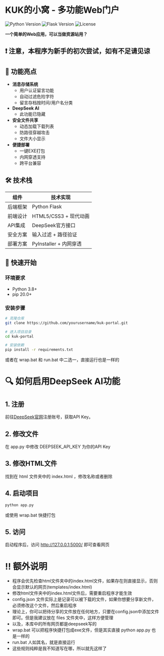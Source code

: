 # KUK的小窝 - 多功能Web门户

![Python Version](https://img.shields.io/badge/python-3.8%2B-blue)
![Flask Version](https://img.shields.io/badge/flask-2.0%2B-lightgrey)
![License](https://img.shields.io/badge/license-WTFPL-green)

**一个简单的Web应用，可以当做资源站用？**

## ❗ 注意，本程序为新手的初次尝试，如有不足请见谅

## 🌟 功能亮点

- **消息存储系统**
  - 用户认证留言功能
  - 自动过滤危险字符
  - 留言存档按时间/用户名分类
- **DeepSeek AI**
  - 此功能已隐藏
- **安全文件共享**
  - 动态加载下载列表
  - 防路径穿越攻击
  - 文件大小显示
- **便捷部署**
  - 一键EXE打包
  - 内网穿透支持
  - 跨平台兼容

## 🛠️ 技术栈

| 组件          | 技术实现                  |
|---------------|--------------------------|
| 后端框架      | Python Flask             |
| 前端设计      | HTML5/CSS3 + 现代动画    |
| API集成       | DeepSeek官方接口         |
| 安全方案      | 输入过滤 + 路径验证      |
| 部署方案      | PyInstaller + 内网穿透   |

## 🚀 快速开始

### 环境要求
- Python 3.8+
- pip 20.0+

### 安装步骤
```bash
# 克隆仓库
git clone https://github.com/yourusername/kuk-portal.git

# 进入项目目录
cd kuk-portal

# 安装依赖
pip install -r requirements.txt
```
或者在 wrap.bat 和 run.bat 中二选一，直接运行也是一样的

# 🔍 如何启用DeepSeek AI功能

## 1. 注册

前往[DeepSeek官网](https://deepseek.com/)注册账号，获取API Key。

## 2. 修改文件

在 app.py 中修改 DEEPSEEK_API_KEY 为你的API Key

## 3. 修改HTML文件

找到在 html 文件夹中的 index.html ，修改名称或者删除

## 4. 启动项目

```bash
python app.py
```
或使用 wrap.bat 快捷打包

## 5. 访问

启动程序后，访问 http://127.0.0.1:5000/ 即可查看网页

# ‼️ 额外说明

- 程序会优先检查html文件夹中的index.html文件，如果存在则直接显示，否则会显示默认的网页(templates/index.html)
- 修改html文件夹中的index.html文件后，需要重启程序才能生效
- config.json 文件实际上是记录可以被下载的文件，如果你想要分享新文件，必须修改这个文件，然后重启程序
- 理论上，你可以把待分享的文件放在任何地方，只要在config.json中添加文件即可。但是我建议放在 files 文件夹中，这样方便管理
- 以及，本库中的所有网页都是deepseek写的
- wrap.bat 可以把程序快捷打包成exe文件，但是其实直接 python app.py 也是一样的
- run.bat 人如其名，就是直接运行
- 这些规则纯粹是我不知道写在哪，所以就先这样了